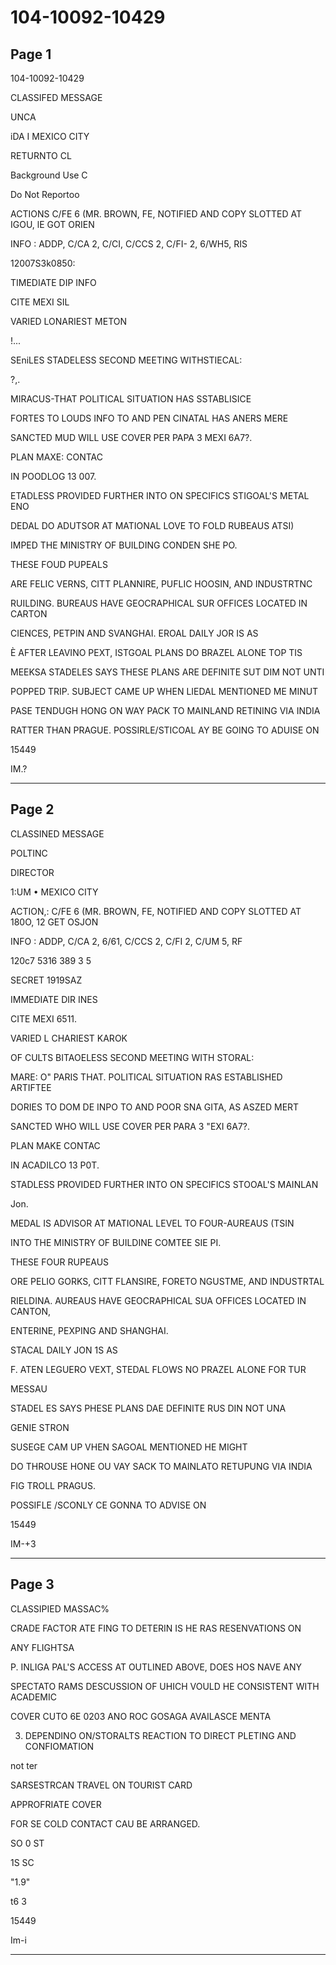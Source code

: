 # 104-10092-10429

## Page 1

104-10092-10429

CLASSIFED MESSAGE

UNCA

iDA I MEXICO CITY

RETURNTO CL

Background Use C

Do Not Reportoo

ACTIONS C/FE 6 (MR. BROWN, FE, NOTIFIED AND COPY SLOTTED AT IGOU, lE GOT ORIEN

INFO : ADDP, C/CA 2, C/CI, C/CCS 2, C/FI- 2, 6/WH5, RIS

12007S3k0850:

TIMEDIATE DIP INFO

CITE MEXI SIL

VARIED LONARIEST METON

!...

SEniLES STADELESS SECOND MEETING WITHSTIECAL:

?,.

MIRACUS-THAT POLITICAL SITUATION HAS SSTABLISICE

FORTES TO LOUDS INFO TO AND PEN CINATAL HAS ANERS MERE

SANCTED MUD WILL USE COVER PER PAPA 3 MEXI 6A7?.

PLAN MAXE: CONTAC

IN POODLOG 13 007.

ETADLESS PROVIDED FURTHER INTO ON SPECIFICS STIGOAL'S METAL ENO

DEDAL DO ADUTSOR AT MATIONAL LOVE TO FOLD RUBEAUS ATSI)

IMPED THE MINISTRY OF BUILDING CONDEN SHE PO.

THESE FOUD PUPEALS

ARE FELIC VERNS, CITT PLANNIRE, PUFLIC HOOSIN, AND INDUSTRTNC

RUILDING. BUREAUS HAVE GEOCRAPHICAL SUR OFFICES LOCATED IN CARTON

CIENCES, PETPIN AND SVANGHAI. EROAL DAILY JOR IS AS

È AFTER LEAVINO PEXT, ISTGOAL PLANS DO BRAZEL ALONE TOP TIS

MEEKSA STADELES SAYS THESE PLANS ARE DEFINITE SUT DIM NOT UNTI

POPPED TRIP. SUBJECT CAME UP WHEN LIEDAL MENTIONED ME MINUT

PASE TENDUGH HONG ON WAY PACK TO MAINLAND RETINING VIA INDIA

RATTER THAN PRAGUE. POSSIRLE/STICOAL AY BE GOING TO ADUISE ON

15449

IM.?

---

## Page 2

CLASSINED MESSAGE

POLTINC

DIRECTOR

1:UM • MEXICO CITY

ACTION,: C/FE 6 (MR. BROWN, FE, NOTIFIED AND COPY SLOTTED AT 180O, 12 GET OSJON

INFO : ADDP, C/CA 2, 6/61, C/CCS 2, C/FI 2, C/UM 5, RF

120c7 5316 389 3 5

SECRET 1919SAZ

IMMEDIATE DIR INES

CITE MEXI 6511.

VARIED L CHARIEST KAROK

OF CULTS BITAOELESS SECOND MEETING WITH STORAL:

MARE: O" PARIS THAT. POLITICAL SITUATION RAS ESTABLISHED ARTIFTEE

DORIES TO DOM DE INPO TO AND POOR SNA GITA, AS ASZED MERT

SANCTED WHO WILL USE COVER PER PARA 3 "EXI 6A7?.

PLAN MAKE CONTAC

IN ACADILCO 13 P0T.

STADLESS PROVIDED FURTHER INTO ON SPECIFICS STOOAL'S MAINLAN

Jon.

MEDAL IS ADVISOR AT MATIONAL LEVEL TO FOUR-AUREAUS (TSIN

INTO THE MINISTRY OF BUILDINE COMTEE SIE PI.

THESE FOUR RUPEAUS

ORE PELIO GORKS, CITT FLANSIRE, FORETO NGUSTME, AND INDUSTRTAL

RIELDINA. AUREAUS HAVE GEOCRAPHICAL SUA OFFICES LOCATED IN CANTON,

ENTERINE, PEXPING AND SHANGHAI.

STACAL DAILY JON 1S AS

F. ATEN LEGUERO VEXT, STEDAL FLOWS NO PRAZEL ALONE FOR TUR

MESSAU

STADEL ES SAYS PHESE PLANS DAE DEFINITE RUS DIN NOT UNA

GENIE STRON

SUSEGE CAM UP VHEN SAGOAL MENTIONED HE MIGHT

DO THROUSE HONE OU VAY SACK TO MAINLATO RETUPUNG VIA INDIA

FIG TROLL PRAGUS.

POSSIFLE /SCONLY CE GONNA TO ADVISE ON

15449

IM-+3

---

## Page 3

CLASSIPIED MASSAC%

CRADE FACTOR ATE FING TO DETERIN IS HE RAS RESENVATIONS ON

ANY FLIGHTSA

P. INLIGA PAL'S ACCESS AT OUTLINED ABOVE, DOES HOS NAVE ANY

SPECTATO RAMS DESCUSSION OF UHICH VOULD HE CONSISTENT WITH ACADEMIC

COVER CUTO 6E 0203 ANO ROC GOSAGA AVAILASCE MENTA

3. DEPENDINO ON/STORALTS REACTION TO DIRECT PLETING AND CONFIOMATION

not ter

SARSESTRCAN TRAVEL ON TOURIST CARD

APPROFRIATE COVER

FOR SE COLD CONTACT CAU BE ARRANGED.

SO 0 ST

1S SC

"1.9"

t6 3

15449

Im-i

---

